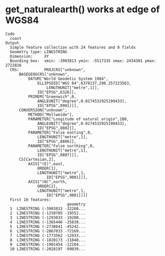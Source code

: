 # get_naturalearth() works at edge of WGS84

    Code
      coast
    Output
      Simple feature collection with 24 features and 0 fields
      Geometry type: LINESTRING
      Dimension:     XY
      Bounding box:  xmin: -3903813 ymin: -5517335 xmax: 2434301 ymax: 2722826
      CRS:           PROJCRS["unknown",
          BASEGEOGCRS["unknown",
              DATUM["World Geodetic System 1984",
                  ELLIPSOID["WGS 84",6378137,298.257223563,
                      LENGTHUNIT["metre",1]],
                  ID["EPSG",6326]],
              PRIMEM["Greenwich",0,
                  ANGLEUNIT["degree",0.0174532925199433],
                  ID["EPSG",8901]]],
          CONVERSION["unknown",
              METHOD["Mollweide"],
              PARAMETER["Longitude of natural origin",180,
                  ANGLEUNIT["degree",0.0174532925199433],
                  ID["EPSG",8802]],
              PARAMETER["False easting",0,
                  LENGTHUNIT["metre",1],
                  ID["EPSG",8806]],
              PARAMETER["False northing",0,
                  LENGTHUNIT["metre",1],
                  ID["EPSG",8807]]],
          CS[Cartesian,2],
              AXIS["(E)",east,
                  ORDER[1],
                  LENGTHUNIT["metre",1,
                      ID["EPSG",9001]]],
              AXIS["(N)",north,
                  ORDER[2],
                  LENGTHUNIT["metre",1,
                      ID["EPSG",9001]]]]
      First 10 features:
                               geometry
      1  LINESTRING (-3903813 -32260...
      2  LINESTRING (-1250705 -19552...
      3  LINESTRING (-1293033 -19280...
      4  LINESTRING (-1365446 -25838...
      5  LINESTRING (-2738641 -45242...
      6  LINESTRING (-2867033 -72169...
      7  LINESTRING (-1773562 -12933...
      8  LINESTRING (-1820173 -11848...
      9  LINESTRING (-1901454 -12184...
      10 LINESTRING (-2028197 -99039...

